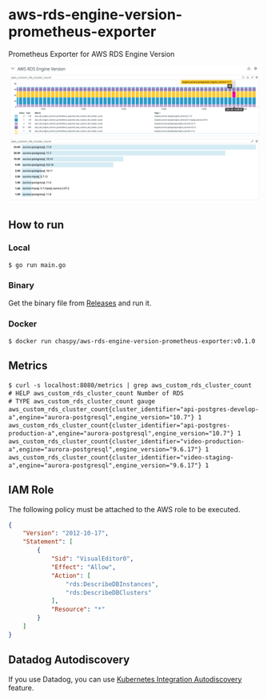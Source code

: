 # aws-rds-engine-version-prometheus-exporter
Prometheus Exporter for AWS RDS Engine Version

![image.png](image.png)

## How to run

### Local

```
$ go run main.go
```

### Binary

Get the binary file from [Releases](https://github.com/chaspy/aws-rds-engine-version-prometheus-exporter/releases) and run it.

### Docker

```
$ docker run chaspy/aws-rds-engine-version-prometheus-exporter:v0.1.0
```

## Metrics

```
$ curl -s localhost:8080/metrics | grep aws_custom_rds_cluster_count
# HELP aws_custom_rds_cluster_count Number of RDS
# TYPE aws_custom_rds_cluster_count gauge
aws_custom_rds_cluster_count{cluster_identifier="api-postgres-develop-a",engine="aurora-postgresql",engine_version="10.7"} 1
aws_custom_rds_cluster_count{cluster_identifier="api-postgres-production-a",engine="aurora-postgresql",engine_version="10.7"} 1
aws_custom_rds_cluster_count{cluster_identifier="video-production-a",engine="aurora-postgresql",engine_version="9.6.17"} 1
aws_custom_rds_cluster_count{cluster_identifier="video-staging-a",engine="aurora-postgresql",engine_version="9.6.17"} 1
```

## IAM Role

The following policy must be attached to the AWS role to be executed.

```json
{
    "Version": "2012-10-17",
    "Statement": [
        {
            "Sid": "VisualEditor0",
            "Effect": "Allow",
            "Action": [
                "rds:DescribeDBInstances",
                "rds:DescribeDBClusters"
            ],
            "Resource": "*"
        }
    ]
}
```

## Datadog Autodiscovery

If you use Datadog, you can use [Kubernetes Integration Autodiscovery](https://docs.datadoghq.com/agent/kubernetes/integrations/?tab=kubernetes) feature.


